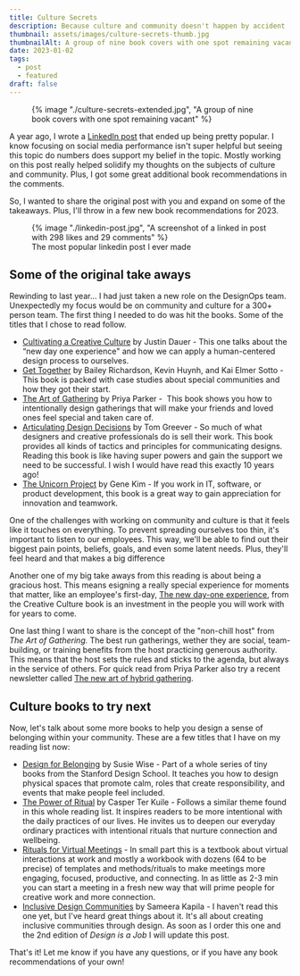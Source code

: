 ```yaml
---
title: Culture Secrets
description: Because culture and community doesn't happen by accident
thumbnail: assets/images/culture-secrets-thumb.jpg
thumbnailAlt: A group of nine book covers with one spot remaining vacant
date: 2023-01-02
tags:
  - post
  - featured
draft: false
---
```

<figure>
  {% image "./culture-secrets-extended.jpg", "A group of nine book covers with one spot remaining vacant" %}
<figcaption></figcaption>
</figure>

A year ago, I wrote a [LinkedIn post](https://www.linkedin.com/posts/andypbrowne_design-ux-culture-activity-6883995567056281600-big1) that ended up being pretty popular. I know focusing on social media performance isn't super helpful but seeing this topic do numbers does support my belief in the topic. Mostly working on this post really helped solidify my thoughts on the subjects of culture and community. Plus, I got some great additional book recommendations in the comments.

So, I wanted to share the original post with you and expand on some of the takeaways. Plus, I'll throw in a few new book recommendations for 2023.

<figure>
  {% image "./linkedin-post.jpg", "A screenshot of a linked in post with 298 likes and 29 comments" %}
<figcaption>The most popular linkedin post I ever made</figcaption>
</figure>

## Some of the original take aways

Rewinding to last year… I had just taken a new role on the DesignOps team. Unexpectedly my focus would be on community and culture for a 300+ person team. The first thing I needed to do was hit the books. Some of the titles that I chose to read follow. 

- [Cultivating a Creative Culture](https://www.the-culturebook.com/) by Justin Dauer - This one talks about the “new day one experience" and how we can apply a human-centered design process to ourselves.  
- [Get Together](https://press.stripe.com/get-together) by Bailey Richardson, Kevin Huynh, and Kai Elmer Sotto - This book is packed with case studies about special communities and how they got their start.  
- [The Art of Gathering](https://www.priyaparker.com/book-art-of-gathering) by Priya Parker -  This book shows you how to intentionally design gatherings that will make your friends and loved ones feel special and taken care of.   
- [Articulating Design Decisions](https://www.oreilly.com/library/view/articulating-design-decisions/9781492079217/) by Tom Greever - So much of what designers and creative professionals do is sell their work. This book provides all kinds of tactics and principles for communicating designs. Reading this book is like having super powers and gain the support we need to be successful. I wish I would have read this exactly 10 years ago!  
- [The Unicorn Project](https://www.oreilly.com/library/view/the-unicorn-project/9781098124175/) by Gene Kim - If you work in IT, software, or product development, this book is a great way to gain appreciation for innovation and teamwork.

One of the challenges with working on community and culture is that it feels like it touches on everything. To prevent spreading ourselves too thin, it's important to listen to our employees. This way, we'll be able to find out their biggest pain points, beliefs, goals, and even some latent needs. Plus, they'll feel heard and that makes a big difference

Another one of my big take aways from this reading is about being a gracious host. This means esigning a really special experience for moments that matter, like an employee's first-day, [The new day-one experience](https://aquenttalent.com/blog/a-human-centered-approach-to-onboarding), from the Creative Culture book is an investment in the people you will work with for years to come. 

One last thing I want to share is the concept of the "non-chill host" from _The Art of Gathering._ The best run gatherings, wether they are social, team-building, or training benefits from the host practicing generous authority. This means that the host sets the rules and sticks to the agenda, but always in the service of others. For quick read from Priya Parker also try a recent newsletter called [The new art of hybrid gathering](https://www.priyaparker.com/art-of-gathering-newsletter/the-art-of-hybrid-gathering). 

## Culture books to try next

Now, let's talk about some more books to help you design a sense of belonging within your community. These are a few titles that I have on my reading list now:

- [Design for Belonging](https://www.designforbelonging.com/) by Susie Wise - Part of a whole series of tiny books from the Stanford Design School. It teaches you how to design physical spaces that promote calm, roles that create responsibility, and events that make people feel included. 
- [The Power of Ritual](https://www.harpercollins.com/products/the-power-of-ritual-casper-ter-kuile?variant=32894732140578) by Casper Ter Kuile - Follows a similar theme found in this whole reading list. It inspires readers to be more intentional with the daily practices of our lives. He invites us to deepen our everyday ordinary practices with intentional rituals that nurture connection and wellbeing.
- [Rituals for Virtual Meetings](https://www.ritualdesignlab.org/) - In small part this is a textbook about virtual interactions at work and mostly a workbook with dozens (64 to be precise) of templates and methods/rituals to make meetings more engaging, focused, productive, and connecting.  In as little as 2-3 min you can start a meeting in a fresh new way that will prime people for creative work and more connection.
- [Inclusive Design Communities](https://abookapart.com/products/inclusive-design-communities) by Sameera Kapila - I haven't read this one yet, but I've heard great things about it. It's all about creating inclusive communities through design. As soon as I order this one and the 2nd edition of *Design is a Job* I will update this post.

That's it! Let me know if you have any questions, or if you have any book recommendations of your own!

